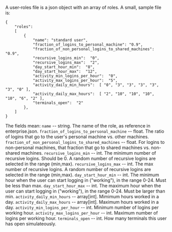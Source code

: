 
A user-roles file is a json object with an array of roles.  A small, sample file is:

```
{
    "roles": 
    [
        {
            "name": "standard user",
            "fraction_of_logins_to_personal_machine": "0.9",
            "fraction_of_non_personal_logins_to_shared_machines": "0.9",
            "recursive_logins_min":  "0",
            "recursive_logins_max":  "2",
            "day_start_hour_min":  "8",
            "day_start_hour_max":  "12",
            "activity_min_logins_per_hour":  "0",
            "activity_max_logins_per_hour":  "5",
            "activity_daily_min_hours":  [ "0", "3", "3", "3", "3", "3", "0" ],
            "activity_daily_max_hours":  [ "2", "10", "10", "10", "10", "6", "2" ],
            "terminals_open":  "2"
        },
    ]
}
```


The fields mean:
`name` -- string. The name of the role, as reference in enterprise.json.
`fraction_of_logins_to_personal_machine` -- float.  The ratio of logins that go to the user's personal machine vs. other machines.
`fraction_of_non_personal_logins_to_shared_machines` -- float.  For logins to non-personal machines, that fraction that go to shared machines vs. non-shared machines.
`recursive_logins_min` -- int.  The minimum number of recursive logins.  Should be 0.  A random number of recursive logins are selected in the range (min,max).
`recursive_logins_max` -- int.  The max number of recursive logins.   A random number of recursive logins are selected in the range (min,max).
`day_start_hour_min` -- int.  The minimum hour when the user can start logging in ("working"), in the range 0-24.  Must be less than max.
`day_start_hour_max` -- int.  The maximum hour when the user can start logging in ("working"), in the range 0-24.  Must be larger than min.
`activity_daily_min_hours` -- array[int].  Mimimum hours worked in a day.
`activity_daily_max_hours` -- array[int].  Maximum hours worked in a day.
`activity_min_logins_per_hour` -- int.  Minimum number of logins per working hour.
`activity_max_logins_per_hour` -- int.  Maximum number of logins per working hour.
`terminals_open` -- int.  How many terminals this user has open simulateously.
